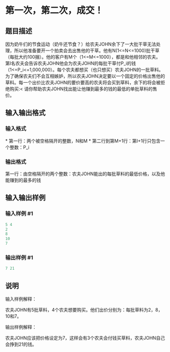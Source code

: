 # 第一次，第二次，成交！

## 题目描述

因为奶牛们的节食运动（奶牛还节食？）给农夫JOHN余下了一大批干草无法处理，所以他准备要开一个拍卖会去出售他的干草。他有N(1<=N<=1000)批干草（每批大约100捆）。他的客户有M个（1<=M<=1000），都是和他相邻的农夫。 第I名农夫会告诉农夫JOHN他会为农夫JOHN的每批干草付P\_i的钱（1<=P\_i<=1,000,000）。每个农夫都想买（也只想买）农夫JOHN的一批草料。 为了确保农夫们不会互相嫉妒，所以农夫JOHN决定要以一个固定的价格出售他的草料。每一个出价比农夫JOHN的要价要高的农夫将会买到草料，余下的将会被拒绝购买:< 请你帮助农夫JOHN找出能让他赚到最多的钱的最低的单批草料的售价。

## 输入输出格式

### 输入格式

\* 第一行：两个被空格隔开的整数，N和M \* 第二行到第M+1行：第I+1行只包含一个整数：P\_i

### 输出格式

第一行：由空格隔开的两个整数：农夫JOHN能出的每批草料的最低价格，以及他能赚到的最多的钱

## 输入输出样例

### 输入样例 #1

```cpp
5 4
2
8
10
7
```


### 输出样例 #1

```cpp
7 21
```


## 说明

输入样例解释：

农夫JOHN有5批草料，4个农夫想要购买。他们出价分别为：每批草料为2，8，10和7。

输出样例解释：

农夫JOHN应该把价格设定为7，这样会有3个农夫会付钱买草料，农夫JOHN自己会挣到21的钱。

